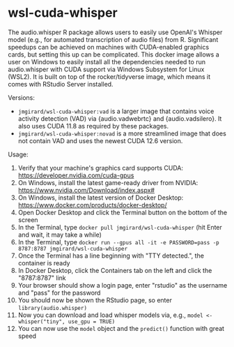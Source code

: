 # wsl-cuda-whisper
The audio.whisper R package allows users to easily use OpenAI's Whisper model (e.g., for automated transcription of audio files) from R. Significant speedups can be achieved on machines with CUDA-enabled graphics cards, but setting this up can be complicated. This docker image allows a user on Windows to easily install all the dependencies needed to run audio.whisper with CUDA support via Windows Subsystem for Linux (WSL2). It is built on top of the rocker/tidyverse image, which means it comes with RStudio Server installed.

Versions:
- `jmgirard/wsl-cuda-whisper:vad` is a larger image that contains voice activity detection (VAD) via {audio.vadwebrtc} and {audio.vadsilero}. It also uses CUDA 11.8 as required by these packages.
- `jmgirard/wsl-cuda-whisper:novad` is a more streamlined image that does not contain VAD and uses the newest CUDA 12.6 version.

Usage:
1. Verify that your machine's graphics card supports CUDA: https://developer.nvidia.com/cuda-gpus
2. On Windows, install the latest game-ready driver from NVIDIA: https://www.nvidia.com/Download/index.aspx#
3. On Windows, install the latest version of Docker Desktop: https://www.docker.com/products/docker-desktop/
4. Open Docker Desktop and click the Terminal button on the bottom of the screen
5. In the Terminal, type `docker pull jmgirard/wsl-cuda-whisper` (hit Enter and wait, it may take a while)
6. In the Terminal, type `docker run --gpus all -it -e PASSWORD=pass -p 8787:8787 jmgirard/wsl-cuda-whisper`
7. Once the Terminal has a line beginning with "TTY detected.", the container is ready
6. In Docker Desktop, click the Containers tab on the left and click the "8787:8787" link
9. Your browser should show a login page, enter "rstudio" as the username and "pass" for the password
10. You should now be shown the RStudio page, so enter `library(audio.whisper)` 
11. Now you can download and load whisper models via, e.g., `model <- whisper("tiny", use_gpu = TRUE)`
12. You can now use the `model` object and the `predict()` function with great speed
